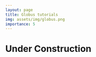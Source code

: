 ```yaml
---
layout: page
title: Globus tutorials
img: assets/img/globus.png
importance: 5
---
```


# Under Construction